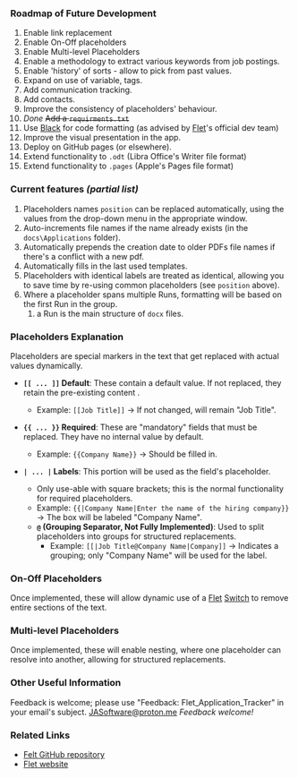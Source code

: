 ### Roadmap of Future Development

1. Enable link replacement
2. Enable On-Off placeholders
3. Enable Multi-level Placeholders
4. Enable a methodology to extract various keywords from job postings.
5. Enable 'history' of sorts - allow to pick from past values.
6. Expand on use of variable, tags.
7. Add communication tracking.
8. Add contacts.
9. Improve the consistency of placeholders' behaviour.
10. _Done_ ~~Add a ``requirments.txt``~~
11. Use [Black](https://github.com/psf/black) for code formatting (as advised by [Flet](https://flet.dev/)'s official dev team)
12. Improve the visual presentation in the app.
13. Deploy on GitHub pages (or elsewhere).
14. Extend functionality to ``.odt`` (Libra Office's Writer file format)
15. Extend functionality to ``.pages`` (Apple's Pages file format)

### Current features _(partial list)_

1. Placeholders names ``position`` can be replaced automatically, using the values from the drop-down menu in the appropriate window.
2. Auto-increments file names if the name already exists (in the ``docs\Applications`` folder).
3. Automatically prepends the creation date to older PDFs file names if there's a conflict with a new pdf.
4. Automatically fills in the last used templates.
5. Placeholders with identical labels are treated as identical, allowing you to save time by re-using common placeholders (see ``position`` above).
6. Where a placeholder spans multiple Runs, formatting will be based on the first Run in the group.
    1. a Run is the main structure of ``docx`` files.

### Placeholders Explanation

Placeholders are special markers in the text that get replaced with actual values dynamically.

- **``[[ ... ]]`` Default**: These contain a default value. If not replaced, they retain the pre-existing content .
    - Example: `[[Job Title]]` → If not changed, will remain "Job Title".
- **``{{ ... }}`` Required**: These are "mandatory" fields that must be replaced. They have no internal value by default.
    - Example: `{{Company Name}}` → Should be filled in.

- **``| ... |`` Labels**: This portion will be used as the field's placeholder.
    - Only use-able with square brackets; this is the normal functionality for required placeholders.
    - Example: `{{|Company Name|Enter the name of the hiring company}}` → The box will be labeled "Company Name".
    - **``@`` (Grouping Separator, Not Fully Implemented)**: Used to split placeholders into groups for structured replacements.
        - Example: `[[|Job Title@Company Name|Company]]` → Indicates a grouping; only "Company Name" will be used for the label.

### On-Off Placeholders

Once implemented, these will allow dynamic use of a [Flet](https://flet.dev/) [Switch](https://flet.dev/docs/controls/switch/) to remove entire sections of the text.

### Multi-level Placeholders

Once implemented, these will enable nesting, where one placeholder can resolve into another, allowing for structured replacements.

### Other Useful Information

Feedback is welcome; please use "Feedback: Flet_Application_Tracker" in your email's subject. [JASoftware@proton.me](mailto:JASoftware@proton.me) _Feedback welcome!_

### Related Links

* [Felt GitHub repository](https://github.com/flet-dev/flet)
* [Flet website](https://flet.dev/)